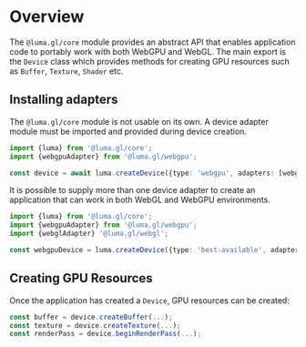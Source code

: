 # Overview

The `@luma.gl/core` module provides an abstract API that enables application code
to portably work with both WebGPU and WebGL. The main export is the `Device` class
which provides methods for creating GPU resources such as `Buffer`, `Texture`, `Shader` etc.

## Installing adapters

The `@luma.gl/core` module is not usable on its own. A device adapter module must
be imported and provided during device creation.

```typescript
import {luma} from '@luma.gl/core';
import {webgpuAdapter} from '@luma.gl/webgpu';

const device = await luma.createDevice({type: 'webgpu', adapters: [webgpuAdapter], createCanvasContext: ...});
```

It is possible to supply more than one device adapter to create an application
that can work in both WebGL and WebGPU environments.

```typescript
import {luma} from '@luma.gl/core';
import {webgpuAdapter} from '@luma.gl/webgpu';
import {webglAdapter} '@luma.gl/webgl';

const webgpuDevice = luma.createDevice({type: 'best-available', adapters: [webgpuAdapter, webglAdapter], createCanvasContext: ...});
```

## Creating GPU Resources

Once the application has created a `Device`, GPU resources can be created:

```typescript
const buffer = device.createBuffer(...);
const texture = device.createTexture(...);
const renderPass = device.beginRenderPass(...);
```
